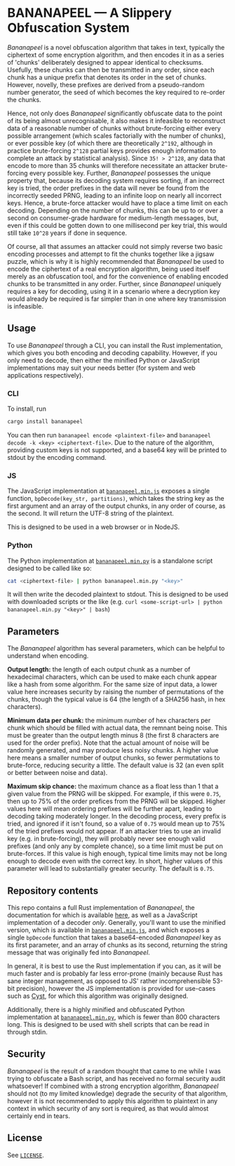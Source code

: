 # BANANAPEEL — A Slippery Obfuscation System

*Bananapeel* is a novel obfuscation algorithm that takes in text, typically the ciphertext of some encryption algorithm, and then encodes it in as a series of 'chunks' deliberately designed to appear identical to checksums. Usefully, these chunks can then be transmitted in any order, since each chunk has a unique prefix that denotes its order in the set of chunks. However, novelly, these prefixes are derived from a pseudo-random number generator, the seed of which becomes the key required to re-order the chunks.

Hence, not only does *Bananapeel* significantly obfuscate data to the point of its being almost unrecognisable, it also makes it infeasible to reconstruct data of a reasonable number of chunks without brute-forcing either every possible arrangement (which scales factorially with the number of chunks), or ever possible key (of which there are theoretically `2^192`, although in practice brute-forcing `2^128` partial keys provides enough information to complete an attack by statistical analysis). Since `35! > 2^128`, any data that encode to more than 35 chunks will therefore necessitate an attacker brute-forcing every possible key. Further, *Bananapeel* possesses the unique property that, because its decoding system requires sorting, if an incorrect key is tried, the order prefixes in the data will never be found from the incorrectly seeded PRNG, leading to an infinite loop on nearly all incorrect keys. Hence, a brute-force attacker would have to place a time limit on each decoding. Depending on the number of chunks, this can be up to or over a second on consumer-grade hardware for medium-length messages, but, even if this could be gotten down to one millisecond per key trial, this would still take `10^28` years if done in sequence.

Of course, all that assumes an attacker could not simply reverse two basic encoding processes and attempt to fit the chunks together like a jigsaw puzzle, which is why it is highly recommended that *Bananapeel* be used to encode the ciphertext of a real encryption algorithm, being used itself merely as an obfuscation tool, and for the convenience of enabling encoded chunks to be transmitted in any order. Further, since *Bananapeel* uniquely requires a key for decoding, using it in a scenario where a decryption key would already be required is far simpler than in one where key transmission is infeasible.

## Usage

To use *Bananapeel* through a CLI, you can install the Rust implementation, which gives you both encoding and decoding capability. However, if you only need to decode, then either the minified Python or JavaScript implementations may suit your needs better (for system and web applications respectively).

### CLI

To install, run

```sh
cargo install bananapeel
```

You can then run `bananapeel encode <plaintext-file>` and `bananapeel decode -k <key> <ciphertext-file>`. Due to the nature of the algorithm, providing custom keys is not supported, and a base64 key will be printed to stdout by the encoding command.

### JS

The JavaScript implementation at [`bananapeel.min.js`](bananapeel.min.js) exposes a single function, `bpDecode(key_str, partitions)`, which takes the string key as the first argument and an array of the output chunks, in any order of course, as the second. It will return the UTF-8 string of the plaintext.

This is designed to be used in a web browser or in NodeJS.

### Python

The Python implementation at [`bananapeel.min.py`](bananapeel.min.py) is a standalone script designed to be called like so:

```sh
cat <ciphertext-file> | python bananapeel.min.py "<key>"
```

It will then write the decoded plaintext to stdout. This is designed to be used with downloaded scripts or the like (e.g. `curl <some-script-url> | python bananapeel.min.py "<key>" | bash`)

## Parameters

The *Bananapeel* algorithm has several parameters, which can be helpful to understand when encoding.

**Output length:** the length of each output chunk as a number of hexadecimal characters, which can be used to make each chunk appear like a hash from some algorithm. For the same size of input data, a lower value here increases security by raising the number of permutations of the chunks, though the typical value is 64 (the length of a SHA256 hash, in hex characters).

**Minimum data per chunk:** the minimum number of hex characters per chunk which should be filled with actual data, the remnant being noise. This must be greater than the output length minus 8 (the first 8 characters are used for the order prefix). Note that the actual amount of noise will be randomly generated, and may produce less noisy chunks. A higher value here means a smaller number of output chunks, so fewer permutations to brute-force, reducing security a little. The default value is 32 (an even split or better between noise and data).

**Maximum skip chance:** the maximum chance as a float less than 1 that a given value from the PRNG will be skipped. For example, if this were `0.75`, then up to 75% of the order prefices from the PRNG will be skipped. Higher values here will mean ordering prefixes will be further apart, leading to decoding taking moderately longer. In the decoding process, every prefix is tried, and ignored if it isn't found, so a value of `0.75` would mean up to 75% of the tried prefixes would not appear. If an attacker tries to use an invalid key (e.g. in brute-forcing), they will probably never see enough valid prefixes (and only any by complete chance), so a time limit must be put on brute-forces. If this value is high enough, typical time limits may not be long enough to decode even with the correct key. In short, higher values of this parameter will lead to substantially greater security. The default is `0.75`.

## Repository contents

This repo contains a full Rust implementation of *Bananapeel*, the documentation for which is available [here](https://docs.rs/bananapeel), as well as a JavaScript implementation of a decoder *only*. Generally, you'll want to use the minified version, which is available in [`bananapeel.min.js`](bananapeel.min.js), and which exposes a single `bpDecode` function that takes a base64-encoded *Bananapeel* key as its first parameter, and an array of chunks as its second, returning the string message that was originally fed into *Bananapeel*.

In general, it is best to use the Rust implementation if you can, as it will be much faster and is probably far less error-prone (mainly because Rust has sane integer management, as opposed to JS' rather incomprehensible 53-bit precision), however the JS implementation is provided for use-cases such as [Cyst](https://github.com/arctic-hen7/cyst), for which this algorithm was originally designed.

Additionally, there is a highly minified and obfuscated Python implementation at [`bananapeel.min.py`](bananapeel.min.py), which is fewer than 800 characters long. This is designed to be used with shell scripts that can be read in through stdin.

## Security

*Bananapeel* is the result of a random thought that came to me while I was trying to obfuscate a Bash script, and has received no formal security audit whatsoever! If combined with a strong encryption algorithm, *Bananapeel* should not (to my limited knowledge) degrade the security of that algorithm, however it is not recommended to apply this algorithm to plaintext in any context in which security of any sort is required, as that would almost certainly end in tears.

## License

See [`LICENSE`](./LICENSE).
